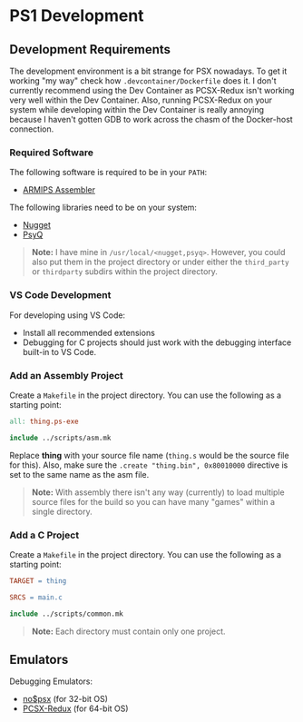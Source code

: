 # PS1 Development

## Development Requirements

The development environment is a bit strange for PSX nowadays.
To get it working "my way" check how `.devcontainer/Dockerfile` does it.
I don't currently recommend using the Dev Container as PCSX-Redux isn't working very well
within the Dev Container. Also, running PCSX-Redux on your system while developing within the
Dev Container is really annoying because I haven't gotten GDB to work across the chasm of the
Docker-host connection.

### Required Software

The following software is required to be in your `PATH`:

- [ARMIPS Assembler](https://github.com/Kingcom/armips)

The following libraries need to be on your system:

- [Nugget](https://github.com/pcsx-redux/nugget.git)
- [PsyQ](http://psx.arthus.net/sdk/Psy-Q/psyq-4.7-converted-full.7z)

> **Note:** I have mine in `/usr/local/<nugget,psyq>`. However, you could also put them in the project directory
> or under either the `third_party` or `thirdparty` subdirs within the project directory.

### VS Code Development

For developing using VS Code:

- Install all recommended extensions
- Debugging for C projects should just work with the debugging interface built-in to VS Code.

### Add an Assembly Project

Create a `Makefile` in the project directory. You can use the following as a starting point:

```makefile
all: thing.ps-exe

include ../scripts/asm.mk
```

Replace **thing** with your source file name (`thing.s` would be the source file for this).
Also, make sure the `.create "thing.bin", 0x80010000` directive is set to the same name as the asm file.

> **Note:** With assembly there isn't any way (currently) to load multiple source files
> for the build so you can have many "games" within a single directory.

### Add a C Project

Create a `Makefile` in the project directory. You can use the following as a starting point:

```makefile
TARGET = thing

SRCS = main.c

include ../scripts/common.mk
```

> **Note:** Each directory must contain only one project.

## Emulators

Debugging Emulators:

- [no$psx](https://problemkaputt.de/psx.htm) (for 32-bit OS)
- [PCSX-Redux](https://github.com/grumpycoders/pcsx-redux) (for 64-bit OS)
